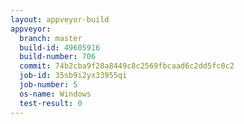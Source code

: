 ```yaml
---
layout: appveyor-build
appveyor:
  branch: master
  build-id: 49605916
  build-number: 706
  commit: 74b2cba9f28a8449c8c2569fbcaad6c2dd5fc0c2
  job-id: 35sb9i2yx33955qi
  job-number: 5
  os-name: Windows
  test-result: 0
---
```

